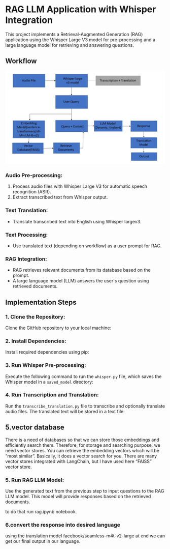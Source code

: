 # RAG LLM Application with Whisper Integration

This project implements a Retrieval-Augmented Generation (RAG) application using the Whisper Large V3 model for pre-processing and a large language model for retrieving and answering questions.

## Workflow

<img src="workflow.jpg"> 


### Audio Pre-processing:

1. Process audio files with Whisper Large V3 for automatic speech recognition (ASR).
2. Extract transcribed text from Whisper output.

### Text Translation:

- Translate transcribed text into English using Whisper largev3.

### Text Processing:

- Use translated text (depending on workflow) as a user prompt for RAG.

### RAG Integration:

- RAG retrieves relevant documents from its database based on the prompt.
- A large language model (LLM) answers the user's question using retrieved documents.

## Implementation Steps


### 1. Clone the Repository:

Clone the GitHub repository to your local machine:

### 2. Install Dependencies:

Install required dependencies using pip:


### 3. Run Whisper Pre-processing:

Execute the following command to run the `whisper.py` file, which saves the Whisper model in a `saved_model` directory:



### 4. Run Transcription and Translation:

Run the `transcribe_translation.py` file to transcribe and optionally translate audio files. The translated text will be stored in a text file:

## 5.vector database

There is a need of databases so that we can store those embeddings and efficiently search them. Therefore, for storage and searching purpose, we need vector stores. You can retrieve the embedding vectors which will be “most similar”. Basically, it does a vector search for you. There are many vector stores integrated with LangChain, but I have used here “FAISS” vector store.

### 5. Run RAG LLM Model:

Use the generated text from the previous step to input questions to the RAG LLM model. This model will provide responses based on the retrieved documents.

to do that run rag.ipynb notebook.

### 6.convert the response into desired language

using the translation model facebook/seamless-m4t-v2-large at end we can get our final output in our language.






